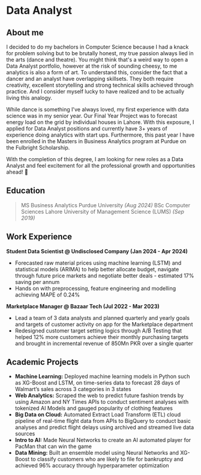 # **Data Analyst**

## **About me**

I decided to do my bachelors in Computer Science because I had a knack for problem solving but to be brutally honest, my true passion always lied in the arts (dance and theatre). You might think that's a weird way to open a Data Analyst portfolio, however at the risk of sounding cheesy, to me analytics is also a form of art. To understand this, consider the fact that a dancer and an analyst have overlapping skillsets. They both require creativity, excellent storytelling and strong technical skills achieved through practice. And I consider myself lucky to have realized and to be actually living this analogy.

While dance is something I've always loved, my first experience with data science was in my senior year. Our Final Year Project was to forecast energy load on the grid by individual houses in Lahore. With this exposure, I applied for Data Analyst positions and currently have 3+ years of experience doing analytics with start ups. Furthermore, this past year I have been enrolled in the Masters in Business Analytics program at Purdue on the Fulbright Scholarship.

With the completion of this degree, I am looking for new roles as a Data Analyst and feel excitement for all the professional growth and opportunities ahead! :rocket:

## **Education**
> MS Business Analytics		Purdue University	_(Aug 2024)_
> BSc Computer Sciences		Lahore University of Management Science (LUMS)	_(Sep 2019)_



## **Work Experience**
**Student Data Scientist @ Undisclosed Company (Jan 2024 - Apr 2024)**
+ Forecasted raw material prices using machine learning (LSTM) and statistical models (ARIMA) to help better allocate budget, navigate through future price markets and negotiate better deals - estimated  17% saving per annum
+ Hands on with preprocessing, feature engineering and modelling achieving MAPE of 0.24%

**Marketplace Manager @ Bazaar Tech (Jul 2022 - Mar 2023)**
+ Lead a team of 3 data analysts and planned quarterly and yearly goals and targets of customer activity on app for the Marketplace department 
+ Redesigned customer target setting logics through A/B Testing that helped 12% more customers achieve their monthly purchasing targets and brought in incremental revenue of 850Mn PKR over a single quarter

## **Academic Projects**
+	**Machine Learning:** Deployed machine learning models in Python such as XG-Boost and LSTM, on time-series data to forecast 28 days of Walmart’s sales across 3 categories in 3 states
+	**Web Analytics:** Scraped the web to predict future fashion trends by using Amazon and NY Times APIs to conduct sentiment analyses with tokenized AI Models and gauged popularity of clothing features
+	**Big Data on Cloud:** Automated Extract Load Transform (ETL) cloud pipeline of real-time flight data from APIs to BigQuery to conduct basic analyses and predict flight delays using archived and streamed live data sources
+	**Intro to AI:** Made Neural Networks to create an AI automated player for PacMan that can win the game
+	**Data Mining:** Built an ensemble model using Neural Networks and XG-Boost to classify customers who are likely to file for bankruptcy and achieved 96% accuracy through hyperparameter optimization

